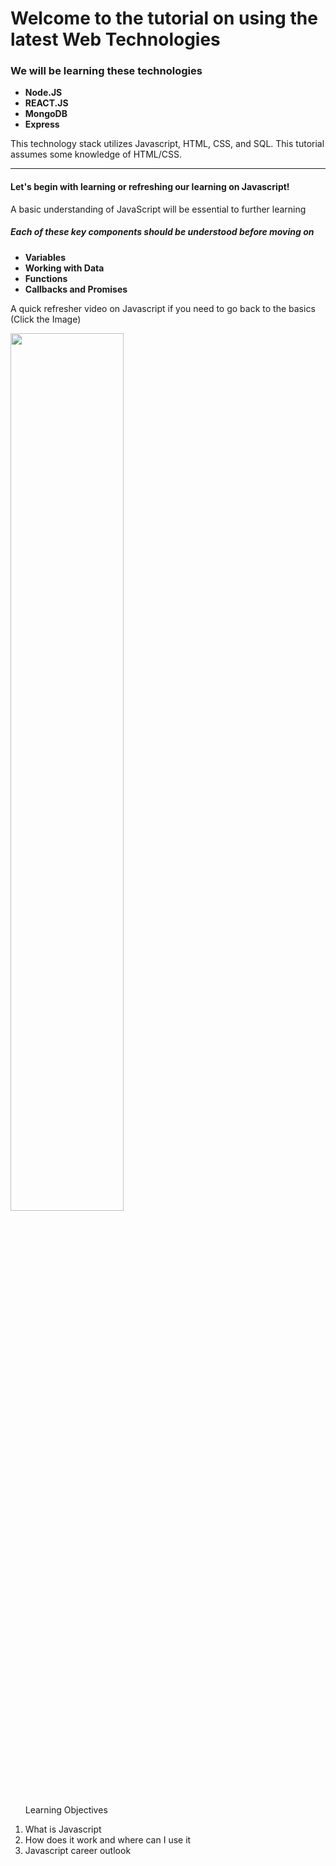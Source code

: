 # Welcome to the tutorial on using the latest Web Technologies

<h3> We will be learning these technologies </h3>
<ul>
  <li><strong>Node.JS</strong></li>
  <li><strong>REACT.JS</strong></li>
  <li><strong>MongoDB</strong></li>
  <li><strong>Express</strong></li>
</ul>

<p>This technology stack utilizes Javascript, HTML, CSS, and SQL. This tutorial assumes some knowledge of HTML/CSS.</p>
<hr>
<h4>Let's begin with learning or refreshing our learning on Javascript!</h5>
<p>A basic understanding of JavaScript will be essential to further learning</p>
<h5>Each of these key components should be understood before moving on</h6>
<ul>
  <li><strong>Variables</strong></li>
  <li><strong>Working with Data</strong></li>
  <li><strong>Functions</strong></li>
  <li><strong>Callbacks and Promises</strong></li>
</ul>
<p>A quick refresher video on Javascript if you need to go back to the basics (Click the Image)</p>

<p float="left">
  <a href="https://www.youtube.com/watch?v=upDLs1sn7g4" title="Learn Javascript"><img src="https://img.youtube.com/vi/upDLs1sn7g4/maxresdefault.jpg" width="60%"/></a>
  <ol><p>Learning Objectives</p>
    <li>What is Javascript</li>
    <li>How does it work and where can I use it</li>
    <li>Javascript career outlook</li>
  </ol>
</p>

